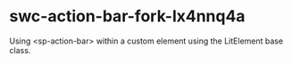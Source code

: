 # swc-action-bar-fork-lx4nnq4a
Using &lt;sp-action-bar> within a custom element using the LitElement base class.
